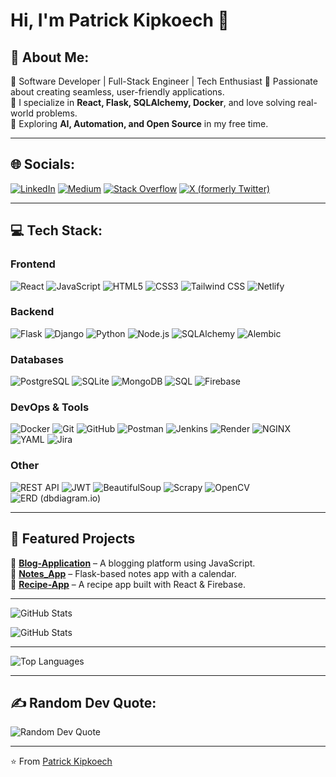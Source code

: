 # Hi, I'm Patrick Kipkoech 👋

## 💫 About Me:
🚀 Software Developer | Full-Stack Engineer | Tech Enthusiast
🔹 Passionate about creating seamless, user-friendly applications.  
🔹 I specialize in **React, Flask, SQLAlchemy, Docker**, and love solving real-world problems.  
🔹 Exploring **AI, Automation, and Open Source** in my free time.

---

## 🌐 Socials:
[![LinkedIn](https://img.shields.io/badge/LinkedIn-%230077B5.svg?logo=linkedin&logoColor=white)](https://linkedin.com/in/patrick-kipkoech)
[![Medium](https://img.shields.io/badge/Medium-%23000000.svg?logo=Medium&logoColor=white)](https://medium.com/@patrickwayy)
[![Stack Overflow](https://img.shields.io/badge/Stack_Overflow-%23FE7A16.svg?logo=stack-overflow&logoColor=white)](https://stackoverflow.com/users/yourprofile)
[![X (formerly Twitter)](https://img.shields.io/badge/X-%23000000.svg?logo=X&logoColor=white)](https://twitter.com/@patrickkip22)

---

## 💻  Tech Stack:

### Frontend  
![React](https://img.shields.io/badge/React-61DAFB?logo=react&logoColor=white) ![JavaScript](https://img.shields.io/badge/JavaScript-F7DF1E?logo=javascript&logoColor=black) ![HTML5](https://img.shields.io/badge/HTML5-E34F26?logo=html5&logoColor=white) ![CSS3](https://img.shields.io/badge/CSS3-1572B6?logo=css3&logoColor=white) ![Tailwind CSS](https://img.shields.io/badge/Tailwind_CSS-38B2AC?logo=tailwind-css&logoColor=white) ![Netlify](https://img.shields.io/badge/Netlify-00C7B7?logo=netlify&logoColor=white)  

### Backend  
![Flask](https://img.shields.io/badge/Flask-000000?logo=flask&logoColor=white) ![Django](https://img.shields.io/badge/Django-092E20?logo=django&logoColor=white) ![Python](https://img.shields.io/badge/Python-3776AB?logo=python&logoColor=white) ![Node.js](https://img.shields.io/badge/Node.js-339933?logo=node.js&logoColor=white) ![SQLAlchemy](https://img.shields.io/badge/SQLAlchemy-D71F00?logo=python&logoColor=white) ![Alembic](https://img.shields.io/badge/Alembic-4B8BBE?logo=python&logoColor=white)  

### Databases  
![PostgreSQL](https://img.shields.io/badge/PostgreSQL-4169E1?logo=postgresql&logoColor=white) ![SQLite](https://img.shields.io/badge/SQLite-003B57?logo=sqlite&logoColor=white) ![MongoDB](https://img.shields.io/badge/MongoDB-47A248?logo=mongodb&logoColor=white) ![SQL](https://img.shields.io/badge/SQL-4479A1?logo=database&logoColor=white) ![Firebase](https://img.shields.io/badge/Firebase-FFCA28?logo=firebase&logoColor=black)  

### DevOps & Tools  
![Docker](https://img.shields.io/badge/Docker-2496ED?logo=docker&logoColor=white) ![Git](https://img.shields.io/badge/Git-F05032?logo=git&logoColor=white) ![GitHub](https://img.shields.io/badge/GitHub-181717?logo=github&logoColor=white) ![Postman](https://img.shields.io/badge/Postman-FF6C37?logo=postman&logoColor=white) ![Jenkins](https://img.shields.io/badge/Jenkins-D24939?logo=jenkins&logoColor=white) ![Render](https://img.shields.io/badge/Render-0096FF?logo=render&logoColor=white) ![NGINX](https://img.shields.io/badge/NGINX-009639?logo=nginx&logoColor=white) ![YAML](https://img.shields.io/badge/YAML-000000?logo=yaml&logoColor=white) ![Jira](https://img.shields.io/badge/Jira-0052CC?logo=jira&logoColor=white)  

### Other  
![REST API](https://img.shields.io/badge/REST_APIs-02569B?logo=api&logoColor=white) ![JWT](https://img.shields.io/badge/JWT-000000?logo=json-web-tokens&logoColor=white) ![BeautifulSoup](https://img.shields.io/badge/BeautifulSoup-4B8BBE?logo=python&logoColor=white) ![Scrapy](https://img.shields.io/badge/Scrapy-88B04B?logo=python&logoColor=white) ![OpenCV](https://img.shields.io/badge/OpenCV-5C3EE8?logo=opencv&logoColor=white) ![ERD (dbdiagram.io)](https://img.shields.io/badge/ERD-dbdiagram.io-4E89AE?logo=database&logoColor=white)  



---
## 🚀 Featured Projects  
🔹 **[Blog-Application](https://github.com/koskei-kipkoech/Blog-Application)** – A blogging platform using JavaScript.  
🔹 **[Notes_App](https://github.com/koskei-kipkoech/Notes_App)** – Flask-based notes app with a calendar.  
🔹 **[Recipe-App](https://github.com/koskei-kipkoech/Recipe-App)** – A recipe app built with React & Firebase.  

---


![GitHub Stats](https://github-readme-stats.vercel.app/api?username=koskei-kipkoech&theme=dark&hide_border=false&count_private=true)

![GitHub Stats](https://github-readme-streak-stats.herokuapp.com/?user=koskei-kipkoech&theme=dark&hide_border=false)

---

![Top Languages](https://github-readme-stats.vercel.app/api/top-langs/?username=koskei-kipkoech&theme=dark&hide_border=false&include_all_commits=true&count_private=true&layout=compact)

---

## ✍️ Random Dev Quote:
![Random Dev Quote](https://quotes-github-readme.vercel.app/api?type=horizontal&theme=dark)


---

⭐️ From [Patrick Kipkoech](https://github.com/koskei-kipkoech)
